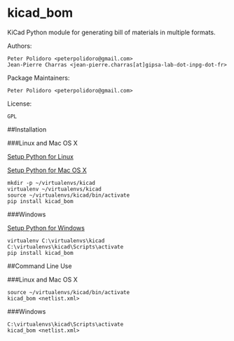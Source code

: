 kicad_bom
=========

KiCad Python module for generating bill of materials in multiple
formats.

Authors:

    Peter Polidoro <peterpolidoro@gmail.com>
    Jean-Pierre Charras <jean-pierre.charras[at]gipsa-lab-dot-inpg-dot-fr>

Package Maintainers:

    Peter Polidoro <peterpolidoro@gmail.com>

License:

    GPL

##Installation

###Linux and Mac OS X

[Setup Python for Linux](./PYTHON_SETUP_LINUX.md)

[Setup Python for Mac OS X](./PYTHON_SETUP_MAC_OS_X.md)

```shell
mkdir -p ~/virtualenvs/kicad
virtualenv ~/virtualenvs/kicad
source ~/virtualenvs/kicad/bin/activate
pip install kicad_bom
```

###Windows

[Setup Python for Windows](./PYTHON_SETUP_WINDOWS.md)

```shell
virtualenv C:\virtualenvs\kicad
C:\virtualenvs\kicad\Scripts\activate
pip install kicad_bom
```

##Command Line Use

###Linux and Mac OS X

```shell
source ~/virtualenvs/kicad/bin/activate
kicad_bom <netlist.xml>
```

###Windows

```shell
C:\virtualenvs\kicad\Scripts\activate
kicad_bom <netlist.xml>
```

